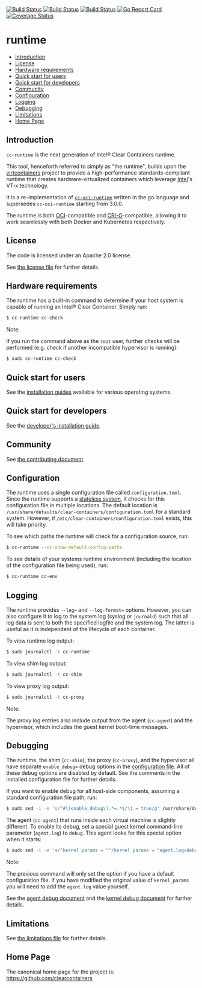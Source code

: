 [![Build Status](http://cc-jenkins-ci.westus2.cloudapp.azure.com/job/clear-containers-runtime-azure-ubuntu-16-04-master/badge/icon)](http://cc-jenkins-ci.westus2.cloudapp.azure.com/job/clear-containers-runtime-azure-ubuntu-16-04-master/)
[![Build Status](http://cc-jenkins-ci.westus2.cloudapp.azure.com/job/clear-containers-runtime-azure-ubuntu-17-04-master/badge/icon)](http://cc-jenkins-ci.westus2.cloudapp.azure.com/job/clear-containers-runtime-azure-ubuntu-17-04-master/)
[![Build Status](http://cc-jenkins-ci.westus2.cloudapp.azure.com/job/clear-containers-runtime-fedora-26-master/badge/icon)](http://cc-jenkins-ci.westus2.cloudapp.azure.com/job/clear-containers-runtime-fedora-26-master/)
[![Go Report Card](https://goreportcard.com/badge/github.com/clearcontainers/runtime)](https://goreportcard.com/report/github.com/clearcontainers/runtime)
[![Coverage Status](https://coveralls.io/repos/github/clearcontainers/runtime/badge.svg?branch=master)](https://coveralls.io/github/clearcontainers/runtime?branch=master)

# runtime

* [Introduction](#introduction)
* [License](#license)
* [Hardware requirements](#hardware-requirements)
* [Quick start for users](#quick-start-for-users)
* [Quick start for developers](#quick-start-for-developers)
* [Community](#community)
* [Configuration](#configuration)
* [Logging](#logging)
* [Debugging](#debugging)
* [Limitations](#limitations)
* [Home Page](#home-page)

## Introduction

`cc-runtime` is the next generation of Intel® Clear Containers runtime.

This tool, henceforth referred to simply as "the runtime", builds upon
the [virtcontainers](https://github.com/containers/virtcontainers)
project to provide a high-performance standards-compliant runtime that
creates hardware-virtualized containers which leverage
[Intel](https://www.intel.com/)'s VT-x technology.

It is a re-implementation of [`cc-oci-runtime`](https://github.com/01org/cc-oci-runtime) written in the go language and supersedes `cc-oci-runtime` starting from 3.0.0.

The runtime is both [OCI](https://github.com/opencontainers/runtime-spec)-compatible and [CRI-O](https://github.com/kubernetes-incubator/cri-o)-compatible, allowing it to work seamlessly with both Docker and Kubernetes respectively.

## License

The code is licensed under an Apache 2.0 license.

See [the license file](LICENSE) for further details.

## Hardware requirements

The runtime has a built-in command to determine if your host system is capable of running an Intel® Clear Container. Simply run:

```bash
$ cc-runtime cc-check
```

Note:

If you run the command above as the `root` user, further checks will be
performed (e.g. check if another incompatible hypervisor is running):

```bash
$ sudo cc-runtime cc-check
```

## Quick start for users

See the [installation guides](docs/) available for various operating systems.

## Quick start for developers

See the [developer's installation guide](docs/developers-clear-containers-install.md).

## Community

See [the contributing document](CONTRIBUTING.md).

## Configuration

The runtime uses a single configuration file called `configuration.toml`.
Since the runtime supports a [stateless system](https://clearlinux.org/features/stateless),
it checks for this configuration file in multiple locations. The default
location is `/usr/share/defaults/clear-containers/configuration.toml` for a
standard system. However, if `/etc/clear-containers/configuration.toml`
exists, this will take priority.

To see which paths the runtime will check for a configuration source, run:

```bash
$ cc-runtime --cc-show-default-config-paths
```

To see details of your systems runtime environment (including the location of the configuration file being used), run:

```bash
$ cc-runtime cc-env
```

## Logging

The runtime provides `--log=` and `--log-format=` options. However, you can
also configure it to log to the system log (syslog or `journald`) such that
all log data is sent to both the specified logfile and the system log. The
latter is useful as it is independent of the lifecycle of each container.

To view runtime log output:

```bash
$ sudo journalctl -t cc-runtime
```

To view shim log output:

```bash
$ sudo journalctl -t cc-shim
```

To view proxy log output:

```bash
$ sudo journalctl -t cc-proxy
```

Note:

The proxy log entries also include output from the agent (`cc-agent`) and the
hypervisor, which includes the guest kernel boot-time messages.

## Debugging

The runtime, the shim (`cc-shim`), the proxy (`cc-proxy`),
and the hypervisor all have separate `enable_debug=` debug
options in the [configuration file](#Configuration). All of these debug
options are disabled by default. See the comments in the installed
configuration file for further details.

If you want to enable debug for all host-side components, assuming a standard configuration file path, run:

```bash
$ sudo sed -i -e 's/^#\(enable_debug\).*=.*$/\1 = true/g' /usr/share/defaults/clear-containers/configuration.toml
```

The agent (`cc-agent`) that runs inside each virtual machine is slightly different. To enable its debug, set a
special guest kernel command-line parameter (`agent.log`) to `debug`. This agent looks for this special option when it starts:

```bash
$ sudo sed -i -e 's/^kernel_params = ""/kernel_params = "agent.log=debug"/g' /usr/share/defaults/clear-containers/configuration.toml
```

Note:

The previous command will only set the option if you have a default configuration
file. If you have modified the original value of `kernel_params` you will need
to add the `agent.log` value yourself.

See the [agent debug document](docs/debug-agent.md) and the [kernel debug document](docs/debug-kernel.md) for further details.

## Limitations

See [the limitations file](docs/limitations.md) for further details.

## Home Page

The canonical home page for the project is: https://github.com/clearcontainers
